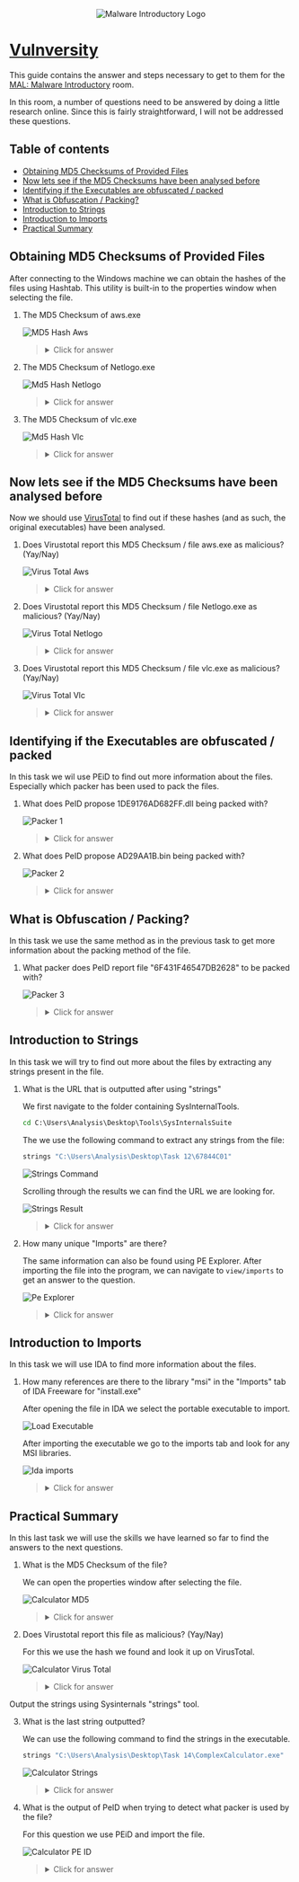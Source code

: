 <p align="center">
   <img src="https://github.com/Kevinovitz/TryHackMe_Writeups/blob/main/malmalintroductory/Malware_Introductory_Cover.png" alt="Malware Introductory Logo">
</p>

# [Vulnversity](https://github.com/Kevinovitz/TryHackMe_Writeups/tree/main/malmalintroductory)

This guide contains the answer and steps necessary to get to them for the [MAL: Malware Introductory](https://tryhackme.com/room/malmalintroductory) room.

In this room, a number of questions need to be answered by doing a little research online. Since this is fairly straightforward, I will not be addressed these questions.

## Table of contents

- [Obtaining MD5 Checksums of Provided Files](#obtaining-md5-checksums-of-provided-files)
- [Now lets see if the MD5 Checksums have been analysed before](#now-lets-see-if-the-md5-checksums-have-been-analysed-before)
- [Identifying if the Executables are obfuscated / packed](#identifying-if-the-executables-are-obfuscated--packed)
- [What is Obfuscation / Packing?](#what-is-obfuscation--packing)
- [Introduction to Strings](#introduction-to-strings)
- [Introduction to Imports](#introduction-to-imports)
- [Practical Summary](#practical-summary)

## Obtaining MD5 Checksums of Provided Files

After connecting to the Windows machine we can obtain the hashes of the files using Hashtab. This utility is built-in to the properties window when selecting the file.

1. The MD5 Checksum of aws.exe 

   ![MD5 Hash Aws](https://github.com/Kevinovitz/TryHackMe_Writeups/blob/main/malmalintroductory/MAL_Aws_Checksum.png)

   ><details><summary>Click for answer</summary>D2778164EF643BA8F44CC202EC7EF157</details>

2. The MD5 Checksum of Netlogo.exe

   ![Md5 Hash Netlogo](https://github.com/Kevinovitz/TryHackMe_Writeups/blob/main/malmalintroductory/MAL_NetLogo_Checksum.png)

   ><details><summary>Click for answer</summary>59CB421172A89E1E16C11A428326952C</details>

3. The MD5 Checksum of vlc.exe

   ![Md5 Hash Vlc](https://github.com/Kevinovitz/TryHackMe_Writeups/blob/main/malmalintroductory/MAL_Vlc_Checksum.png)

   ><details><summary>Click for answer</summary>5416BE1B8B04B1681CB39CF0E2CAAD9F</details>

## Now lets see if the MD5 Checksums have been analysed before

Now we should use [VirusTotal](https://www.virustotal.com/gui/home/search) to find out if these hashes (and as such, the original executables) have been analysed.

1. Does Virustotal report this MD5 Checksum / file aws.exe as malicious? (Yay/Nay)

   ![Virus Total Aws](https://github.com/Kevinovitz/TryHackMe_Writeups/blob/main/malmalintroductory/MAL_VT_Aws.png)

   ><details><summary>Click for answer</summary>Nay</details>

2. Does Virustotal report this MD5 Checksum / file Netlogo.exe as malicious? (Yay/Nay)

   ![Virus Total Netlogo](https://github.com/Kevinovitz/TryHackMe_Writeups/blob/main/malmalintroductory/MAL_VT_NetLogo.png)

   ><details><summary>Click for answer</summary>Nay</details>

3. Does Virustotal report this MD5 Checksum / file vlc.exe as malicious? (Yay/Nay)

   ![Virus Total Vlc](https://github.com/Kevinovitz/TryHackMe_Writeups/blob/main/malmalintroductory/MAL_VT_Vlc.png)

   ><details><summary>Click for answer</summary>Nay</details>

## Identifying if the Executables are obfuscated / packed

In this task we wil use PEiD to find out more information about the files. Especially which packer has been used to pack the files.

1. What does PeID propose 1DE9176AD682FF.dll being packed with?

   ![Packer 1](https://github.com/Kevinovitz/TryHackMe_Writeups/blob/main/malmalintroductory/MAL_Packer_1.png)

   ><details><summary>Click for answer</summary>Microsoft Visual C++ 6.0 DLL</details>

2. What does PeID propose AD29AA1B.bin being packed with?

   ![Packer 2](https://github.com/Kevinovitz/TryHackMe_Writeups/blob/main/malmalintroductory/MAL_Packer_2.png)

   ><details><summary>Click for answer</summary>Microsoft Visual C++ 6.0</details>

## What is Obfuscation / Packing?

In this task we use the same method as in the previous task to get more information about the packing method of the file.

1. What packer does PeID report file "6F431F46547DB2628" to be packed with?

   ![Packer 3](https://github.com/Kevinovitz/TryHackMe_Writeups/blob/main/malmalintroductory/MAL_Packer_3.png)

   ><details><summary>Click for answer</summary>FSG 1.0 -> dulek/xt</details>

## Introduction to Strings

In this task we will try to find out more about the files by extracting any strings present in the file.

1. What is the URL that is outputted after using "strings"

   We first navigate to the folder containing SysInternalTools.
   
   ```cmd
   cd C:\Users\Analysis\Desktop\Tools\SysInternalsSuite
   ```
   
   The we use the following command to extract any strings from the file:
   
   ```cmd
   strings "C:\Users\Analysis\Desktop\Task 12\67844C01"
   ```

   ![Strings Command](https://github.com/Kevinovitz/TryHackMe_Writeups/blob/main/malmalintroductory/MAL_Strings_Command.png)
   
   Scrolling through the results we can find the URL we are looking for.
   
   ![Strings Result](https://github.com/Kevinovitz/TryHackMe_Writeups/blob/main/malmalintroductory/MAL_Strings_Result.png)

   ><details><summary>Click for answer</summary>practicalmalwareanalysis.com</details>

2. How many unique "Imports" are there?

   The same information can also be found using PE Explorer. After importing the file into the program, we can navigate to `view/imports` to get an answer to the question.
   
   ![Pe Explorer](https://github.com/Kevinovitz/TryHackMe_Writeups/blob/main/malmalintroductory/MAL_Pe_Explorer.png)

   ><details><summary>Click for answer</summary>5</details>

## Introduction to Imports

In this task we will use IDA to find more information about the files.

1. How many references are there to the library "msi" in the "Imports" tab of IDA Freeware for "install.exe"

   After opening the file in IDA we select the portable executable to import.
   
   ![Load Executable](https://github.com/Kevinovitz/TryHackMe_Writeups/blob/main/malmalintroductory/MAL_Load_Exe.png)
   
   After importing the executable we go to the imports tab and look for any MSI libraries.
   
   ![Ida imports](https://github.com/Kevinovitz/TryHackMe_Writeups/blob/main/malmalintroductory/MAL_Ida_Msi.png)

   ><details><summary>Click for answer</summary>9</details>

## Practical Summary

In this last task we will use the skills we have learned so far to find the answers to the next questions.

1. What is the MD5 Checksum of the file?

   We can open the properties window after selecting the file.
   
   ![Calculator MD5](https://github.com/Kevinovitz/TryHackMe_Writeups/blob/main/malmalintroductory/MAL_Calc_MD5.png)

   ><details><summary>Click for answer</summary>f5bd8e6dc6782ed4dfa62b8215bdc429</details>

2. Does Virustotal report this file as malicious? (Yay/Nay)

   For this we use the hash we found and look it up on VirusTotal.
   
   ![Calculator Virus Total](https://github.com/Kevinovitz/TryHackMe_Writeups/blob/main/malmalintroductory/MAL_Calc_VT.png)

   ><details><summary>Click for answer</summary>Yay</details>

Output the strings using Sysinternals "strings" tool.

3. What is the last string outputted?

   We can use the following command to find the strings in the executable.
   
   ```cmd
   strings "C:\Users\Analysis\Desktop\Task 14\ComplexCalculator.exe"
   ```
   
   ![Calculator Strings](https://github.com/Kevinovitz/TryHackMe_Writeups/blob/main/malmalintroductory/MAL_Calc_Strings.png)

   ><details><summary>Click for answer</summary>d:h:</details>

4. What is the output of PeID when trying to detect what packer is used by the file?

   For this question we use PEiD and import the file. 
   
   ![Calculator PE ID](https://github.com/Kevinovitz/TryHackMe_Writeups/blob/main/malmalintroductory/MAL_Calc_Packer.png)

   ><details><summary>Click for answer</summary>Nothing Found</details>
